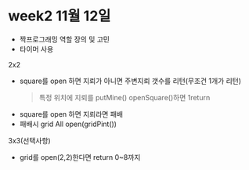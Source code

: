 

week2
11월 12일
================

- 짝프로그래밍 역할 장의 및 고민
- 타이머 사용

2x2
- square를 open 하면 지뢰가 아니면 주변지뢰 갯수를 리턴(무조건 1개가 리턴)
	>특정 위치에 지뢰를 putMine()
	>openSquare()하면 1return
- square를 open 하면 지뢰라면 패배
- 패배시 grid All open(gridPint())

3x3(선택사항)
- grid를 open(2,2)한다면 return 0~8까지